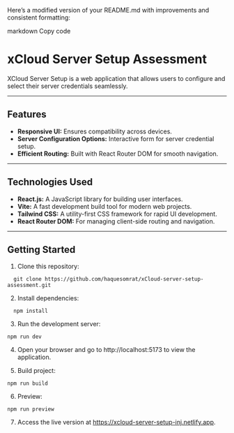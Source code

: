 Here’s a modified version of your README.md with improvements and consistent formatting:

markdown
Copy code

# xCloud Server Setup Assessment

XCloud Server Setup is a web application that allows users to configure and select their server credentials seamlessly.

---

## **Features**

- **Responsive UI:** Ensures compatibility across devices.
- **Server Configuration Options:** Interactive form for server credential setup.
- **Efficient Routing:** Built with React Router DOM for smooth navigation.

---

## **Technologies Used**

- **React.js:** A JavaScript library for building user interfaces.
- **Vite:** A fast development build tool for modern web projects.
- **Tailwind CSS:** A utility-first CSS framework for rapid UI development.
- **React Router DOM:** For managing client-side routing and navigation.

---

## Getting Started

1. Clone this repository:

```
  git clone https://github.com/haquesomrat/xCloud-server-setup-assessment.git
```

2. Install dependencies:

```
  npm install
```

3.  Run the development server:

```
npm run dev
```

4. Open your browser and go to http://localhost:5173 to view the application.

5. Build project:

```
npm run build
```

6.  Preview:

```
npm run preview
```

7. Access the live version at https://xcloud-server-setup-inj.netlify.app.
